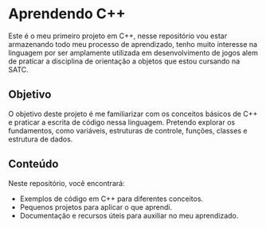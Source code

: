 # Aprendendo C++

Este é o meu primeiro projeto em C++, nesse repositório vou estar armazenando todo meu processo de aprendizado, tenho muito interesse na linguagem por ser amplamente utilizada em desenvolvimento de jogos alem de praticar a disciplina de orientação a objetos que estou cursando na SATC.

## Objetivo

O objetivo deste projeto é me familiarizar com os conceitos básicos de C++ e praticar a escrita de código nessa linguagem. Pretendo explorar os fundamentos, como variáveis, estruturas de controle, funções, classes e estrutura de dados.

## Conteúdo

Neste repositório, você encontrará:

- Exemplos de código em C++ para diferentes conceitos.
- Pequenos projetos para aplicar o que aprendi.
- Documentação e recursos úteis para auxiliar no meu aprendizado.

